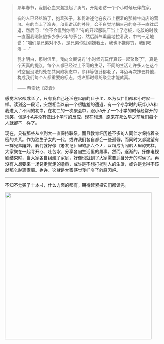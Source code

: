 >那年春节，我倒心血来潮提起了勇气，开始走访一个个小时候玩伴的家。
>
>有的人已经结婚了，抱着孩子，和我讲述他在夜市上摆着的那摊牛肉店的营收。有的当上了渔夫，和我讲话的时候，会不自觉地把自己的身子一直往后退，然后问：“会不会熏到你啊？”有的开起服装厂当上了老板，吃饭的时候一直逼我喝陈酿多少多少年的茅台，然后醉气熏熏地拉着我，中气十足地说：“咱们是兄弟对不对，是兄弟你就别嫌我土，我也不嫌你穷，我们喝酒……”
>
>我才明白，那封信里，我向文展说的“小时候的玩伴真该一起聚聚了”，真是个天真的提议。每个人都已经过上不同的生活，不同的生活让许多人在这个时空里没法相处在共同的状态中，除非等彼此都老了，年迈再次抹去其他，构成我们每个人都重要的标志，或许那时候的聚会才能成真。
>
>—— 蔡崇达《皮囊》

感觉大家都成长了，只有我自己还活在以前的日子里，以为伙伴们都和小时候一样。读到这一段话，突然相当以前一个很尴尬的遭遇，有一个小学时的玩伴小A和我进入了不同的初中，在初二的一次聚会中，跟小A开了一个小学的时候经常开的玩笑，但是小A并没有做出小学时的反应。现在想想，原来在那么早之前我们每个人就都不一样了。

现在，只有那些从小到大一直保持联系，而且教育经历差不多的人同伴才保持着亲密的关系。作为独生子女的一代，或许我们各自都会一些孤僻，而同时又都渴望有一群兄弟姐妹。我们就好像《老友记》里的那六个人，互相成为同龄人里的支柱，大家聚在一起寻开心、吐苦水、分享各自生活里的趣事。然而，逐渐的，好像电视剧结束时，当大家各自组建了家庭，好像也就到了大家需要适当分开的时候了。再没有人想要来一场说走就走的撸串，或许是不想打扰别人的生活，或许是觉得不该就那么脱离家庭。也许，这就是大家感觉我们变了的原因吧。

___

不知不觉买了十本书，什么方面的都有，期待赶紧把它们都读完。

<img class="img-responsive center-block" src="https://raw.githubusercontent.com/joshua19881228/my_blogs/master/Life_Discovery/Miscellaneous/figures/books.jpg" alt="" width="480"/>